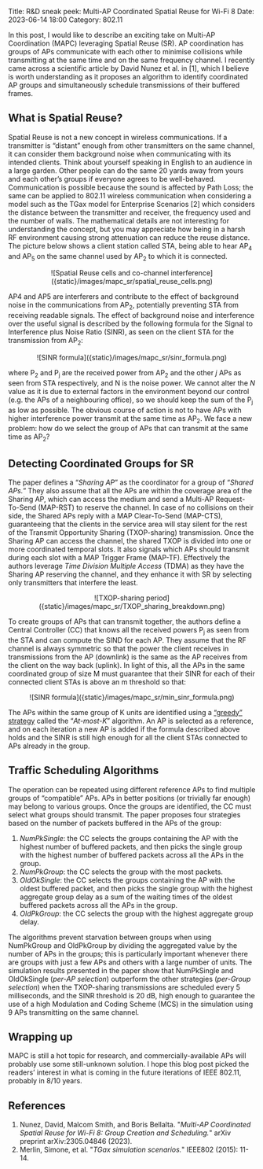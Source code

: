 Title: R&D sneak peek: Multi-AP Coordinated Spatial Reuse for Wi-Fi 8
Date: 2023-06-14 18:00
Category: 802.11

In this post, I would like to describe an exciting take on Multi-AP 
Coordination (MAPC) leveraging Spatial Reuse (SR). AP coordination has groups of
APs communicate with each other to minimise collisions while transmitting at the
same time and on the same frequency channel. I recently came across a scientific
article by David Nunez et al. in [1], which I believe is worth understanding as it
proposes an algorithm to identify coordinated AP groups and simultaneously schedule
transmissions of their buffered frames.

## What is Spatial Reuse?

Spatial Reuse is not a new concept in wireless communications. If a transmitter
is “distant” enough from other transmitters on the same channel, it can consider
them background noise when communicating with its intended clients. Think
about yourself speaking in English to an audience in a large garden. Other
people can do the same 20 yards away from yours and each other’s groups if
everyone agrees to be well-behaved. Communication is possible because the sound is
affected by Path Loss; the same can be applied to 802.11 wireless communication
when considering a model such as the TGax model for Enterprise Scenarios [2]
which considers the distance between the transmitter and receiver, the
frequency used and the number of walls. The mathematical details are not
interesting for understanding the concept, but you may appreciate how being in a
harsh RF environment causing strong attenuation can reduce the reuse distance.
The picture below shows a client station called STA, being able to hear 
AP<sub>4</sub> and AP<sub>5</sub> on the same channel used by AP<sub>2</sub>
to which it is connected.

<center>
    ![Spatial Reuse cells and co-channel interference]({static}/images/mapc_sr/spatial_reuse_cells.png)
</center>

AP4 and AP5 are interferers and contribute to the effect of background noise in
the communications from AP<sub>2</sub>, potentially preventing STA from
receiving readable signals. The effect of background noise and interference over
the useful signal is described by the following formula for the Signal to
Interference plus Noise Ratio (SINR), as seen on the client STA for the
transmission from AP<sub>2</sub>:

<!-- SINR_{STA}^{2} = \frac{P_2}{N + \sum_{j \neq 2} P_{j}} -->
<center>
    ![SINR formula]({static}/images/mapc_sr/sinr_formula.png)
</center>

where P<sub>2</sub> and P<sub>j</sub> are the received power from AP<sub>2</sub>
and the other _j_ APs as seen from STA respectively, and N is the noise power. 
We cannot alter the _N_ value as it is due to external factors in the
environment beyond our control (e.g. the APs of a neighbouring office),
so we should keep the sum of the P<sub>j</sub> as low as possible. 
The obvious course of action is not to have APs with higher interference power
transmit at the same time as AP<sub>2</sub>.
We face a new problem: how do we select the group of APs that can transmit at
the same time as AP<sub>2</sub>?

## Detecting Coordinated Groups for SR

The paper defines a “_Sharing AP_” as the coordinator for a group of
“_Shared APs._” They also assume that all the APs are within the coverage area
of the Sharing AP, which can access the medium and send a 
Multi-AP Request-To-Send (MAP-RST) to reserve the channel. In case of no
collisions on their side, the Shared APs reply with a MAP Clear-To-Send
(MAP-CTS), guaranteeing that the clients in the service area will stay silent
for the rest of the Transmit Opportunity Sharing (TXOP-sharing) transmission.
Once the Sharing AP can access the channel, the shared TXOP is divided into one
or more coordinated temporal slots. It also signals which APs should transmit
during each slot with a MAP Trigger Frame (MAP-TF).
Effectively the authors leverage _Time Division Multiple Access_ (TDMA)
as they have the Sharing AP reserving the channel, and they enhance it with SR
by selecting only transmitters that interfere the least.

<center>
    ![TXOP-sharing period]({static}/images/mapc_sr/TXOP_sharing_breakdown.png)
</center>

To create groups of APs that can transmit together, the authors define a Central
Controller (CC) that knows all the received powers P<sub>j</sub> as seen from
the STA and can compute the SIND for each AP. They assume that the RF channel
is always symmetric so that the power the client receives in transmissions from
the AP (downlink) is the same as the AP receives from the client on the way back
(uplink). In light of this, all the APs in the same coordinated group of size
M must guarantee that their SINR for each of their connected client STAs is
above an m threshold so that:

<!-- \min_{j=1...M}SINR_{STA}^{j} \geqslant m -->
<center>
    ![SINR formula]({static}/images/mapc_sr/min_sinr_formula.png)
</center>

The APs within the same group of K units are identified using a 
[“greedy” strategy](https://en.wikipedia.org/wiki/Greedy_algorithm) called the 
“_At-most-K_” algorithm. An AP is selected as a reference, and on each iteration
a new AP is added if the formula described above holds and the SINR is still
high enough for all the client STAs connected to APs already in the group.

## Traffic Scheduling Algorithms

The operation can be repeated using different reference APs to find multiple
groups of “compatible” APs. APs in better
positions (or trivially far enough) may belong to various groups.
Once the groups are identified, the CC must select what groups should transmit.
The paper proposes four strategies based on the number of packets buffered in
the APs of the group:

1. _NumPkSingle_: the CC selects the groups containing the AP with the highest 
   number of buffered packets, and then picks the single group with the highest 
   number of buffered packets across all the APs in the group.
2. _NumPkGroup_: the CC selects the group with the most packets.
3. _OldOkSingle_: the CC selects the groups containing the AP with the oldest
   buffered packet, and then picks the single group with the highest aggregate
   group delay as a sum of the waiting times of the oldest buffered packets
   across all the APs in the group.
4. _OldPkGroup_: the CC selects the group with the highest aggregate group delay.

The algorithms prevent starvation between groups when using NumPkGroup and 
OldPkGroup by dividing the aggregated value by the number of APs in the groups;
this is particularly important whenever there are groups with just a few APs and
others with a large number of units. The simulation results presented in the
paper show that NumPkSingle and OldOkSingle (_per-AP selection_) outperform the
other strategies (_per-Group selection_) when the TXOP-sharing transmissions are
scheduled every 5 milliseconds, and the SINR threshold is 20 dB, high enough to
guarantee the use of a high Modulation and Coding Scheme (MCS) in the simulation
using 9 APs transmitting on the same channel.

## Wrapping up

MAPC is still a hot topic for research, and commercially-available APs will
probably use some still-unknown solution. I hope this blog post picked the
readers’ interest in what is coming in the future iterations of IEEE 802.11,
probably in 8/10 years.

## References
1. Nunez, David, Malcom Smith, and Boris Bellalta. 
"_Multi-AP Coordinated Spatial Reuse for Wi-Fi 8: Group Creation and Scheduling._"
arXiv preprint arXiv:2305.04846 (2023).
2. Merlin, Simone, et al. "_TGax simulation scenarios._" IEEE802 (2015): 11-14.
